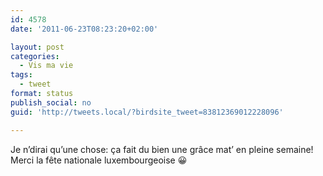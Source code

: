 ```yaml
---
id: 4578
date: '2011-06-23T08:23:20+02:00'

layout: post
categories:
  - Vis ma vie
tags:
  - tweet
format: status
publish_social: no
guid: 'http://tweets.local/?birdsite_tweet=83812369012228096'

---
```


Je n’dirai qu’une chose: ça fait du bien une grâce mat’ en pleine semaine! Merci la fête nationale luxembourgeoise 😀